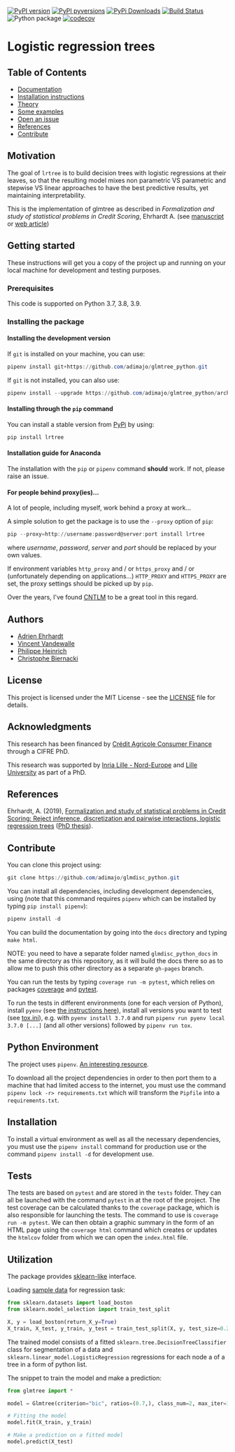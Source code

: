 [![PyPI version](https://badge.fury.io/py/lrtree.svg)](https://badge.fury.io/py/lrtree)
[![PyPI pyversions](https://img.shields.io/pypi/pyversions/glmtree.svg)](https://pypi.python.org/pypi/glmtree/)
[![PyPi Downloads](https://img.shields.io/pypi/dm/lrtree)](https://img.shields.io/pypi/dm/lrtree)
[![Build Status](https://travis-ci.org/adimajo/glmtree_python.svg?branch=master)](https://travis-ci.org/adimajo/glmtree_python)
![Python package](https://github.com/adimajo/glmtree_python/workflows/Python%20package/badge.svg)
[![codecov](https://codecov.io/gh/adimajo/glmtree_python/branch/master/graph/badge.svg)](https://codecov.io/gh/adimajo/glmtree_python)

# Logistic regression trees

Table of Contents
-----------------

* [Documentation](https://adimajo.github.io/glmtree_python)
* [Installation instructions](#-installing-the-package)
* [Theory](#-use-case-example)
* [Some examples](#-the-lrtree-package)
* [Open an issue](https://github.com/adimajo/glmtree_python/issues/new/choose)
* [References](#-references)
* [Contribute](#-contribute)

## Motivation

The goal of `lrtree` is to build decision trees with logistic regressions at their leaves, so that the resulting model mixes non parametric VS parametric and stepwise VS linear approaches to have the best predictive results, yet maintaining interpretability.

This is the implementation of glmtree as described in *Formalization and study of statistical problems in Credit Scoring*, Ehrhardt A. (see [manuscript](https://github.com/adimajo/manuscrit_these) or [web article](https://adimajo.github.io/logistic_trees.html))

## Getting started

These instructions will get you a copy of the project up and running on your local machine for development and testing purposes.

### Prerequisites

This code is supported on Python 3.7, 3.8, 3.9.

### Installing the package

#### Installing the development version

If `git` is installed on your machine, you can use:

```PowerShell
pipenv install git+https://github.com/adimajo/glmtree_python.git
```

If `git` is not installed, you can also use:

```PowerShell
pipenv install --upgrade https://github.com/adimajo/glmtree_python/archive/master.tar.gz
```

#### Installing through the `pip` command

You can install a stable version from [PyPi](https://pypi.org/project/lrtree/) by using:

```PowerShell
pip install lrtree
```

#### Installation guide for Anaconda

The installation with the `pip` or `pipenv` command **should** work. If not, please raise an issue.

#### For people behind proxy(ies)...

A lot of people, including myself, work behind a proxy at work...

A simple solution to get the package is to use the `--proxy` option of `pip`:

```PowerShell
pip --proxy=http://username:password@server:port install lrtree
```

where *username*, *password*, *server* and *port* should be replaced by your own values.

If environment variables `http_proxy` and / or `https_proxy` and / or (unfortunately depending on applications...) 
`HTTP_PROXY` and `HTTPS_PROXY` are set, the proxy settings should be picked up by `pip`.

Over the years, I've found [CNTLM](http://cntlm.sourceforge.net/) to be a great tool in this regard.

## Authors

* [Adrien Ehrhardt](https://adimajo.github.io)
* [Vincent Vandewalle](https://sites.google.com/site/vvandewa/)
* [Philippe Heinrich](http://math.univ-lille1.fr/~heinrich/)
* [Christophe Biernacki](http://math.univ-lille1.fr/~biernack/)

## License

This project is licensed under the MIT License - see the [LICENSE](LICENSE) file for details.

## Acknowledgments

This research has been financed by [Crédit Agricole Consumer Finance](https://www.ca-consumerfinance.com/en.html) through a CIFRE PhD.

This research was supported by [Inria Lille - Nord-Europe](https://www.inria.fr/centre/lille) and [Lille University](https://www.univ-lille.fr/en/home/) as part of a PhD.

## References

Ehrhardt, A. (2019), [Formalization and study of statistical problems in Credit Scoring: Reject inference, discretization and pairwise interactions, logistic regression trees](https://hal.archives-ouvertes.fr/tel-02302691) ([PhD thesis](https://github.com/adimajo/manuscrit_these)).

## Contribute

You can clone this project using:

```PowerShell
git clone https://github.com/adimajo/glmdisc_python.git
```

You can install all dependencies, including development dependencies, using (note that 
this command requires `pipenv` which can be installed by typing `pip install pipenv`):

```PowerShell
pipenv install -d
```

You can build the documentation by going into the `docs` directory and typing `make html`.

NOTE: you need to have a separate folder named `glmdisc_python_docs` in the same directory as this repository,
as it will build the docs there so as to allow me to push this other directory as a separate `gh-pages` branch.

You can run the tests by typing `coverage run -m pytest`, which relies on packages 
[coverage](https://coverage.readthedocs.io/en/coverage-5.2/) and [pytest](https://docs.pytest.org/en/latest/).

To run the tests in different environments (one for each version of Python), install `pyenv` (see [the instructions here](https://github.com/pyenv/pyenv)),
install all versions you want to test (see [tox.ini](tox.ini)), e.g. with `pyenv install 3.7.0` and run 
`pipenv run pyenv local 3.7.0 [...]` (and all other versions) followed by `pipenv run tox`.
 
## Python Environment 
The project uses `pipenv`. [An interesting resource](https://realpython.com/pipenv-guide/).

To download all the project dependencies in order to then port them to a machine that had limited access to the internet, you must use the command
`pipenv lock -r> requirements.txt` which will transform the `Pipfile` into a `requirements.txt`.

## Installation
To install a virtual environment as well as all the necessary dependencies, you must use the `pipenv install` command for production use 
or the command `pipenv install -d` for development use.

## Tests

The tests are based on `pytest` and are stored in the `tests` folder. They can all be launched with the command
`pytest` in at the root of the project.
The test coverage can be calculated thanks to the `coverage` package, which is also responsible for launching the tests. 
The command to use is `coverage run -m pytest`. We can then obtain a graphic summary in the form of an HTML page 
using the `coverage html` command which creates or updates the `htmlcov` folder from which we can open the `index.html` file.

## Utilization
The package provides [sklearn-like](https://scikit-learn.org/stable) interface.

Loading [sample data](https://scikit-learn.org/stable/modules/generated/sklearn.datasets.load_boston.html) for regression task:

```python
from sklearn.datasets import load_boston
from sklearn.model_selection import train_test_split

X, y = load_boston(return_X_y=True)
X_train, X_test, y_train, y_test = train_test_split(X, y, test_size=0.25)
```

The trained model consists of a fitted `sklearn.tree.DecisionTreeClassifier` class for segmentation of a data and
`sklearn.linear_model.LogisticRegression` regressions for each node a of a tree in a form of python list.

The snippet to train the model and make a prediction:
```python
from glmtree import *

model = Glmtree(criterion="bic", ratios=(0.7,), class_num=2, max_iter=100)

# Fitting the model
model.fit(X_train, y_train)

# Make a prediction on a fitted model
model.predict(X_test)
```

